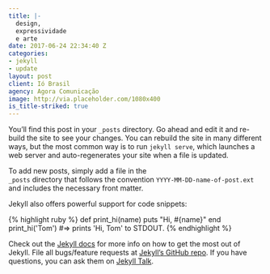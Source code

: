 ```yaml
---
title: |-
  design,
  expressividade
  e arte
date: 2017-06-24 22:34:40 Z
categories:
- jekyll
- update
layout: post
client: Ió Brasil
agency: Agora Comunicação
image: http://via.placeholder.com/1080x400
is_title-striked: true
---
```


You’ll find this post in your `_posts` directory. Go ahead and edit it and re-build the site to see your changes. You can rebuild the site in many different ways, but the most common way is to run `jekyll serve`, which launches a web server and auto-regenerates your site when a file is updated.

To add new posts, simply add a file in the  
 `_posts` directory that follows the convention `YYYY-MM-DD-name-of-post.ext` and includes the necessary front matter. 

Jekyll also offers powerful support for code snippets:

{% highlight ruby %}
def print_hi(name)
  puts "Hi, #{name}"
end
print_hi('Tom')
#=> prints 'Hi, Tom' to STDOUT.
{% endhighlight %}

Check out the [Jekyll docs][jekyll-docs] for more info on how to get the most out of Jekyll. File all bugs/feature requests at [Jekyll’s GitHub repo][jekyll-gh]. If you have questions, you can ask them on [Jekyll Talk][jekyll-talk].

[jekyll-docs]: https://jekyllrb.com/docs/home
[jekyll-gh]:   https://github.com/jekyll/jekyll
[jekyll-talk]: https://talk.jekyllrb.com/
